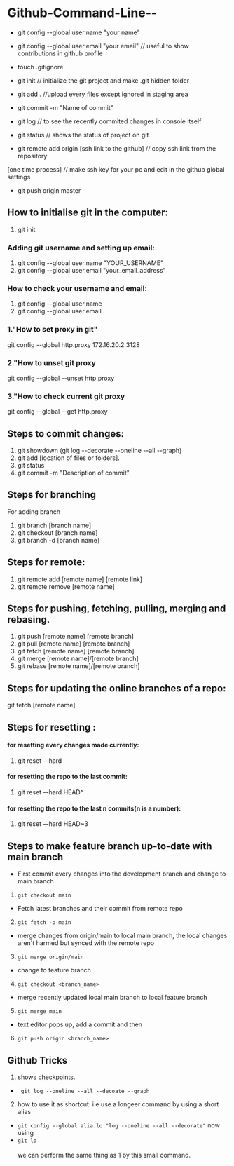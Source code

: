 # Github-Command-Line--

- git config --global user.name "your name"
- git config --global user.email "your email"   // useful to show contributions in github profile

- touch .gitignore
- git init  // initialize the git project and make .git hidden folder
- git add .     //upload every files except ignored in staging area
- git commit -m "Name of commit"
- git log  // to see the recently commited changes in console itself
- git status   // shows the status of project on git
- git remote add origin [ssh link to the github]  // copy ssh link from the repository


[one time process]
// make ssh key for your pc and edit in the github global settings

- git push origin master


## How to initialise git in the computer: ##
1. git init

### Adding git username and setting up email:
1. git config --global user.name "YOUR_USERNAME"
2. git config --global user.email "your_email_address"

### How to check your username and email:
1. git config --global user.name
2. git config --global user.email

### 1."How to set proxy in git"
git config  --global http.proxy 172.16.20.2:3128

### 2."How to unset git proxy
git config --global --unset http.proxy


### 3."How to check current git proxy
git config --global --get http.proxy


## Steps to commit changes:

1. git showdown (git log --decorate --oneline --all --graph)
2. git add [location of files or folders].
3. git status
4. git commit -m "Description of commit".

## Steps for branching
For adding branch
1. git branch [branch name]
2. git checkout [branch name]
3. git branch -d [branch name]

## Steps for remote:
1. git remote add [remote name] [remote link]
2. git remote remove [remote name]

## Steps for pushing, fetching, pulling, merging and rebasing.
1. git push [remote name] [remote branch]
2. git pull [remote name] [remote branch]
3. git fetch [remote name] [remote branch]
4. git merge [remote name]/[remote branch]
5. git rebase [remote name]/[remote branch]

## Steps for updating the online branches of a repo:
git fetch [remote name]

## Steps for resetting :
#### for resetting every changes made currently:
1. git reset --hard
#### for resetting the repo to the last commit:
1. git reset --hard HEAD^
#### for resetting the repo to the last n commits(n is a number):
1. git reset --hard HEAD~3

## Steps to make feature branch up-to-date with main branch
- First commit every changes into the development branch and change to main branch
1. ``` git checkout main ```
- Fetch latest branches and their commit from remote repo
2. ``` git fetch -p main ```
- merge changes from origin/main to local main branch, the local changes aren't harmed but synced with the remote repo
3. ``` git merge origin/main ```
- change to feature branch
4. ``` git checkout <branch_name> ```
- merge recently updated local main branch to local feature branch
5. ``` git merge main ```
- text editor pops up, add a commit and then
6. ``` git push origin <branch_name> ```


## Github Tricks

1. shows checkpoints.
- ``` git log --oneline --all --decoate --graph```

2. how to use it as shortcut. i.e use a longeer command by using a short alias
- ``` git config --global alia.lo "log --oneline --all --decorate" ```
 now using 
- ``` git lo ```  <br>  
we can perform the same thing as 1 by this small command.
